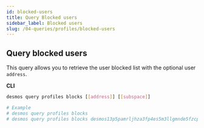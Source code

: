 ```yaml
---
id: blocked-users
title: Query Blocked users
sidebar_label: Blocked users
slug: /04-queries/profiles/blocked-users
---
```


## Query blocked users
This query allows you to retrieve the user blocked list with the optional user `address`.

**CLI**
```bash
desmos query profiles blocks [[address]] [[subspace]]

# Example
# desmos query profiles blocks
# desmos query profiles blocks desmos13p5pamrljhza3fp4es5m3llgmnde5fzcpq6nud
```